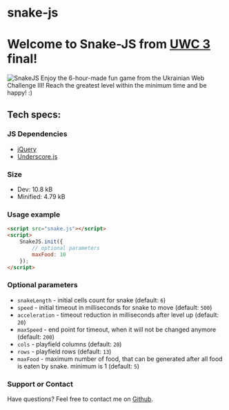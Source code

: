 snake-js
========

#  Welcome to Snake-JS from [UWC 3](http://iii.uwc.org.ua) final!
![SnakeJS](http://cdn1.iconfinder.com/data/icons/crystalproject/128x128/apps/ksnake.png)
Enjoy the 6-hour-made fun game from the Ukrainian Web Challenge III! Reach the greatest level within the minimum time and be happy! :)


## Tech specs:

### JS Dependencies
* [jQuery](http://jquery.com)
* [Underscore.js](http://underscorejs.org)

### Size

* Dev: 10.8 kB
* Minified: 4.79 kB

### Usage example
```html
<script src="snake.js"></script>
<script>
    SnakeJS.init({
        // optional parameters
        maxFood: 10
    });
</script>
```
### Optional parameters

* `snakeLength` - initial cells count for snake (default: `6`)
* `speed` - initial timeout in milliseconds for snake to move (default: `500`)
* `acceleration` - timeout reduction in milliseconds after level up (default: `20`)
* `maxSpeed` - end point for timeout, when it will not be changed anymore (default: `200`)
* `cols` - playfield columns (default: `20`)
* `rows` - playfield rows (default: `13`)
* `maxFood` - maximum number of food, that can be generated after all food is eaten by snake. minimum is 1 (default: `5`)

### Support or Contact
Have questions? Feel free to contact me on [Github](https://github.com/pavel-lyapin/).